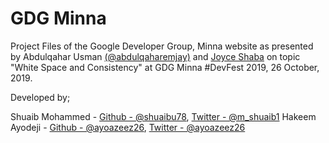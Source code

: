 # GDG Minna

Project Files of the Google Developer Group, Minna website as presented by Abdulqahar Usman [(@abdulqaharemjay)](https://twitter.com/abdulqaharemjay) and [Joyce Shaba](https://twitter.com/joyce_shaba) on topic "White Space and Consistency" at GDG Minna #DevFest 2019, 26 October, 2019.

Developed by;

Shuaib Mohammed - [Github - @shuaibu78](https://github.com/shuaibu78), [ Twitter - @m_shuaib1](https://twitter.com/m_shuaib1)
Hakeem Ayodeji - [Github - @ayoazeez26](https://github.com/ayoazeez26), [ Twitter - @ayoazeez26](https://twitter.com/ayoazeez26)



